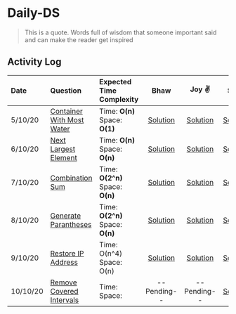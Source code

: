 # Daily-DS

> This is a quote. Words full of wisdom that someone important said and can make the reader get inspired

## Activity Log

| Date |Question| Expected Time Complexity| Bhaw | Joy :v: | Shub
| :--- |:---    |:--- |:---:  |:---: |:---: 
|5/10/20 | [Container With Most Water ](https://leetcode.com/problems/container-with-most-water/)     | Time: **O(n)** <br /> Space: **O(1)** | [Solution](Java/src/main/java/com/bhawna/solutions/ContainerWithMostWater.java) | [Solution](Java/src/main/java/com/joydeep/solutions/ContainerWithMostWater.java) | [Solution](https://github.com/joydeep15/Daily-DS/blob/main/C++/Shubham/05.10.2020%20-%20Container%20With%20Most%20Water.cpp) 
|6/10/20 | [Next Largest Element ](https://leetcode.com/problems/next-greater-element-ii/)     | Time: **O(n)** <br /> Space: **O(n)** |[Solution](/Java/src/main/java/com/bhawna/solutions/NextGreaterElement.java) | [Solution](/Java/src/main/java/com/joydeep/solutions/NextGreaterElement.java)| [Solution](/Java/src/main/java/com/shubham/solutions/NextLargerElement.java)
|7/10/20 | [Combination Sum ](https://leetcode.com/problems/combination-sum)     | Time: **O(2^n)** <br /> Space: **O(n)** | [Solution](Java/src/main/java/com/bhawna/solutions/CombinationSum.java) | [Solution](/Java/src/main/java/com/joydeep/solutions/CombinationSum.java)| [Solution](https://github.com/joydeep15/Daily-DS/blob/main/C++/Shubham/07.10.2020%20-%20Combination%20Sum.cpp)
|8/10/20 | [Generate Parantheses ](https://leetcode.com/problems/generate-parentheses/)     | Time: **O(2^n)** <br /> Space: **O(n)** | [Solution](Java/src/main/java/com/bhawna/solutions/GenerateParanthesis.java) | [Solution](/Java/src/main/java/com/joydeep/solutions/GenerateParenthesis.java) | [Solution](/Java/src/main/java/com/shubham/solutions/GenerateParenthesis.java)
|9/10/20 | [Restore IP Address ](https://leetcode.com/problems/restore-ip-addresses/)     | Time: O(n^4) <br /> Space: O(n)  |[Solution](Java/src/main/java/com/bhawna/solutions/RestoreIP.java) | [Solution](Java/src/main/java/com/joydeep/solutions/ResolveIP.java) | [Solution](https://github.com/joydeep15/Daily-DS/blob/main/C++/Shubham/09.10.2020%20-%20Generate%20All%20IP%20Addresses.cpp)
|10/10/20 | [Remove Covered Intervals ](https://leetcode.com/problems/remove-covered-intervals/)     | Time:  <br /> Space:  | --Pending-- | --Pending-- | [Solution](/Java/src/main/java/com/shubham/solutions/RemoveCoveredIntervals.java)
